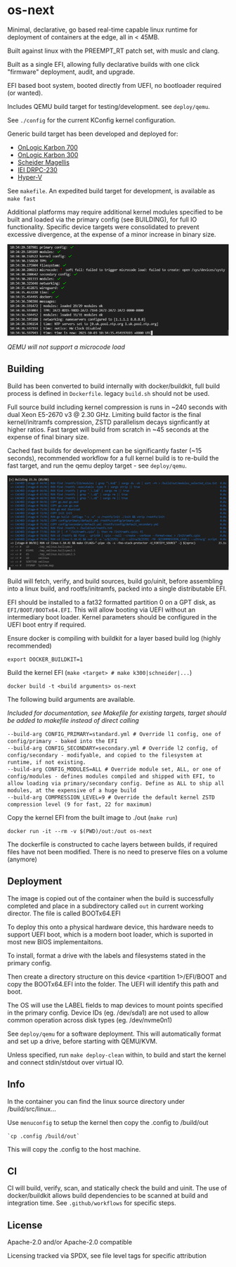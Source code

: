 <!--
SPDX-FileCopyrightText: 2021 Belcan Advanced Solutions
SPDX-FileCopyrightText: 2021 Kaelan Thijs Fouwels <kaelan.thijs@fouwels.com>

SPDX-License-Identifier: Apache-2.0
-->

# os-next

Minimal, declarative, go based real-time capable linux runtime for deployment of containers at the edge, all in < 45MB.

Built against linux with the PREEMPT_RT patch set, with muslc and clang.

Built as a single EFI, allowing fully declarative builds with one click "firmware" deployment, audit, and upgrade.

EFI based boot system, booted directly from UEFI, no bootloader required (or wanted).

Includes QEMU build target for testing/development. see `deploy/qemu`.

See `./config` for the current KConfig kernel configuration.

Generic build target has been developed and deployed for:
- [OnLogic Karbon 700](https://www.onlogic.com/k300/)
- [OnLogic Karbon 300](https://www.onlogic.com/k700/)
- [Scheider Magellis](https://www.se.com/uk/en/product/HMIBMUSI29D2801/modular-box-pc-hmibm-universal-ssd-dc-windows-10-2-slots/)
- [IEI DRPC-230](https://www.ieiworld.com/en/product/model.php?II=714)
- [Hyper-V](https://docs.microsoft.com/en-us/virtualization/hyper-v-on-windows/about/)

See `makefile`. An expedited build target for development, is available as `make fast`

Additional platforms may require additional kernel modules specified to be built and loaded via the primary config (see BUILDING), for full IO functionality. Specific device targets were consolidated to prevent excessive divergence, at the expense of a minor increase in binary size.

![init](./docs/img/init.png "Init")

_QEMU will not support a microcode load_

## Building

Build has been converted to build internally with docker/buildkit, full build process is defined in `Dockerfile`. legacy `build.sh` should not be used.

Full source build including kernel compression is runs in ~240 seconds with dual Xeon E5-2670 v3 @ 2.30 GHz. Limiting build factor is the final kernel/initramfs compression, ZSTD parallelism decays signficantly at higher ratios. Fast target will build from scratch in ~45 seconds at the expense of final binary size. 

Cached fast builds for development can be significantly faster (~15 seconds), recommended workflow for a full kernel build is to re-build the fast target, and run the qemu deploy target - see `deploy/qemu`.

![buildkit build](./docs/img/buildkit.png "Buildkit")

Build will fetch, verify, and build sources, build go/uinit, before assembling into a linux build, and rootfs/initramfs, packed into a single distributable EFI.

EFI should be installed to a fat32 formatted partition 0 on a GPT disk, as `EFI/BOOT/BOOTx64.EFI`. This will allow booting via UEFI without an intermediary boot loader. Kernel parameters should be configured in the UEFI boot entry if required.

Ensure docker is compiling with buildkit for a layer based build log (highly recommended)

    export DOCKER_BUILDKIT=1 

Build the kernel EFI (`make <target> # make k300|schneider|...`)

    docker build -t <build arguments> os-next

The following build arguments are available.

_Included for documentation, see Makefile for existing targets, target should be added to makefile instead of direct calling_

    --build-arg CONFIG_PRIMARY=standard.yml # Override l1 config, one of config/primary - baked into the EFI
    --build-arg CONFIG_SECONDARY=secondary.yml # Override l2 config, of config/secondary - modifyable, and copied to the filesystem at runtime, if not existing.
    --build-arg CONFIG_MODULES=ALL # Override module set, ALL, or one of config/modules - defines modules compiled and shipped with EFI, to allow loading via primary/secondary config. Define as ALL to ship all modules, at the expensive of a huge build
    --build-arg COMPRESSION_LEVEL=9 # Override the default kernel ZSTD compression level (9 for fast, 22 for maximum)

Copy the kernel EFI from the built image to ./out (`make run`)

    docker run -it --rm -v $(PWD)/out:/out os-next

The dockerfile is constructed to cache layers between builds, if required files have not been modified. There is no need to preserve files on a volume (anymore)

## Deployment

The image is copied out of the container when the build is successfully completed and place in a subdirectory called `out` in current working director. The file is called BOOTx64.EFI

To deploy this onto a physical hardware device, this hardware needs to support UEFI boot, which is a modern boot loader, which is suported in most new BIOS implementaitons. 

To install, format a drive with the labels and filesystems stated in the primary config.

Then create a directory structure on this device <partition 1>/EFI/BOOT and copy the BOOTx64.EFI into the folder. The UEFI will identify this path and boot.

The OS will use the LABEL fields to map devices to mount points specified in the primary config. Device IDs (eg. /dev/sda1) are not used to allow common operation across disk types (eg. /dev/nvme0n1) 

See `deploy/qemu` for a software deployment. This will automatically format and set up a drive, before starting with QEMU/KVM.

Unless specified, run `make deploy-clean` within, to build and start the kernel and connect stdin/stdout over virtual IO.

## Info

In the container you can find the linux source directory under /build/src/linux... 

Use `menuconfig` to setup the kernel then copy the .config to /build/out 

    `cp .config /build/out`

This will copy the .config to the host machine.

## CI
CI will build, verify, scan, and statically check the build and uinit. The use of docker/buildkit allows build dependencies to be scanned at build and integration time. See `.github/workflows` for specific steps.

## License
Apache-2.0 and/or Apache-2.0 compatible

Licensing tracked via SPDX, see file level tags for specific attribution
